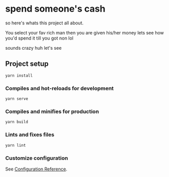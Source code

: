# spend someone's cash
so here's whats this project all about.

You select your fav rich man
then you are given his/her money 
lets see how you'd spend it till you got non lol

sounds crazy huh let's see

## Project setup
```
yarn install
```

### Compiles and hot-reloads for development
```
yarn serve
```

### Compiles and minifies for production
```
yarn build
```

### Lints and fixes files
```
yarn lint
```

### Customize configuration
See [Configuration Reference](https://cli.vuejs.org/config/).
